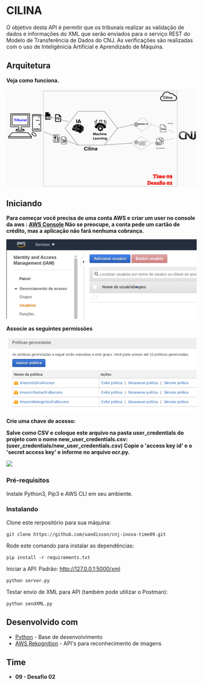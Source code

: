 # CILINA

O objetivo desta API é permitir que os tribunais realizar as validação de dados e informações do XML que serão enviados para o serviço REST do Modelo de Transferência de Dados do CNJ. As verificações são realizadas com o uso de Inteligênicia Artificial e Aprendizado de Máquina.

## Arquitetura

**Veja como funciona.**

![](imgs/arq.png)

## Iniciando

**Para começar você precisa de uma conta AWS e criar um user no console da aws : [AWS Console](https://console.aws.amazon.com/) Não se preocupe, a conta pede um cartão de crédito, mas a aplicação não fará nenhuma cobrança.**

![](imgs/01.png)

**Associe as seguintes permissões**

![](imgs/02.png)

**Crie uma chave de acesso:**

**Salve como CSV e coloque este arquivo na pasta user_credentials do projeto com o nome new_user_credentials.csv: (user_credentials/new_user_credentials.csv) Copie o 'access key id' e o 'secret access key' e informe no arquivo ocr.py.**

![](img/03.png)


### Pré-requisitos

Instale Python3, Pip3 e AWS CLI em seu ambiente.

### Instalando

Clone este rerpositório para sua máquina:
```
git clone https://github.com/uandisson/cnj-inova-time09.git
```

Rode este comando para instalar as dependências: 

```
pip install -r requirements.txt
```

Iniciar a API: Padrão: http://127.0.0.1:5000/xml

```
python server.py
```

Testar envio de XML para API (também pode utilizar o Postman):

```
python sendXML.py
```


## Desenvolvido com

* [Python](https://www.python.org/) - Base de desenvolvimento
* [AWS Rekognition](https://docs.aws.amazon.com/rekognition/latest/dg/getting-started.html) - API's para reconhecimento de imagens



## Time 
* **09 - Desafio 02**

